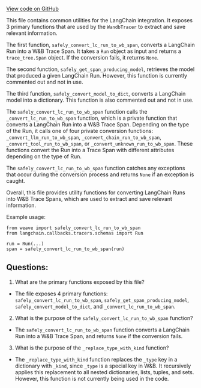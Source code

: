 [View code on GitHub](https://github.com/wandb/weave/weave/ecosystem/langchain/util.py)

This file contains common utilities for the LangChain integration. It exposes 3 primary functions that are used by the `WandbTracer` to extract and save relevant information. 

The first function, `safely_convert_lc_run_to_wb_span`, converts a LangChain Run into a W&B Trace Span. It takes a `Run` object as input and returns a `trace_tree.Span` object. If the conversion fails, it returns `None`. 

The second function, `safely_get_span_producing_model`, retrieves the model that produced a given LangChain Run. However, this function is currently commented out and not in use. 

The third function, `safely_convert_model_to_dict`, converts a LangChain model into a dictionary. This function is also commented out and not in use. 

The `safely_convert_lc_run_to_wb_span` function calls the `_convert_lc_run_to_wb_span` function, which is a private function that converts a LangChain Run into a W&B Trace Span. Depending on the type of the Run, it calls one of four private conversion functions: `_convert_llm_run_to_wb_span`, `_convert_chain_run_to_wb_span`, `_convert_tool_run_to_wb_span`, or `_convert_unknown_run_to_wb_span`. These functions convert the Run into a Trace Span with different attributes depending on the type of Run. 

The `safely_convert_lc_run_to_wb_span` function catches any exceptions that occur during the conversion process and returns `None` if an exception is caught. 

Overall, this file provides utility functions for converting LangChain Runs into W&B Trace Spans, which are used to extract and save relevant information. 

Example usage:

```
from weave import safely_convert_lc_run_to_wb_span
from langchain.callbacks.tracers.schemas import Run

run = Run(...)
span = safely_convert_lc_run_to_wb_span(run)
```
## Questions: 
 1. What are the primary functions exposed by this file?
- The file exposes 4 primary functions: `safely_convert_lc_run_to_wb_span`, `safely_get_span_producing_model`, `safely_convert_model_to_dict`, and `_convert_lc_run_to_wb_span`.
2. What is the purpose of the `safely_convert_lc_run_to_wb_span` function?
- The `safely_convert_lc_run_to_wb_span` function converts a LangChain Run into a W&B Trace Span, and returns `None` if the conversion fails.
3. What is the purpose of the `_replace_type_with_kind` function?
- The `_replace_type_with_kind` function replaces the `_type` key in a dictionary with `_kind`, since `_type` is a special key in W&B. It recursively applies this replacement to all nested dictionaries, lists, tuples, and sets. However, this function is not currently being used in the code.